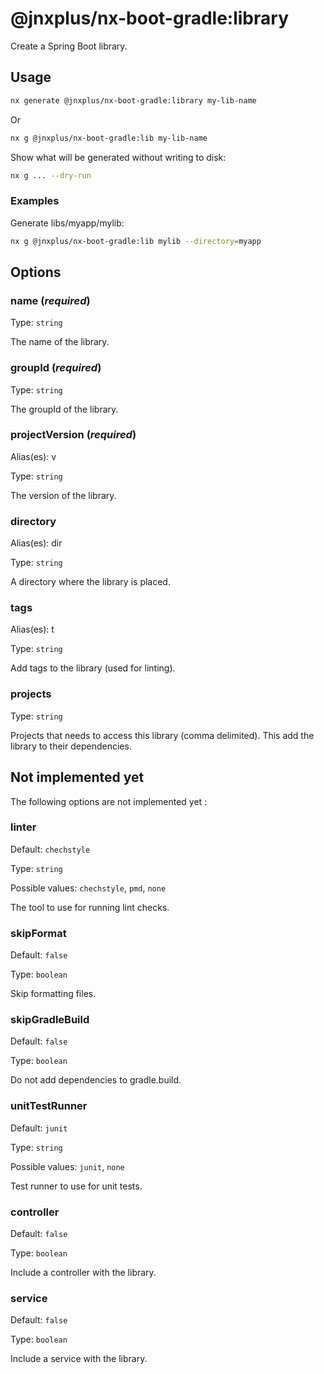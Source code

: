 # @jnxplus/nx-boot-gradle:library

Create a Spring Boot library.

## Usage

```bash
nx generate @jnxplus/nx-boot-gradle:library my-lib-name
```

Or

```bash
nx g @jnxplus/nx-boot-gradle:lib my-lib-name
```

Show what will be generated without writing to disk:

```bash
nx g ... --dry-run
```

### Examples

Generate libs/myapp/mylib:

```bash
nx g @jnxplus/nx-boot-gradle:lib mylib --directory=myapp
```

## Options

### name (_**required**_)

Type: `string`

The name of the library.

### groupId (_**required**_)

Type: `string`

The groupId of the library.

### projectVersion (_**required**_)

Alias(es): v

Type: `string`

The version of the library.

### directory

Alias(es): dir

Type: `string`

A directory where the library is placed.

### tags

Alias(es): t

Type: `string`

Add tags to the library (used for linting).

### projects

Type: `string`

Projects that needs to access this library (comma delimited). This add the library to their dependencies.

## Not implemented yet

The following options are not implemented yet :

### linter

Default: `chechstyle`

Type: `string`

Possible values: `chechstyle`, `pmd`, `none`

The tool to use for running lint checks.

### skipFormat

Default: `false`

Type: `boolean`

Skip formatting files.

### skipGradleBuild

Default: `false`

Type: `boolean`

Do not add dependencies to gradle.build.

### unitTestRunner

Default: `junit`

Type: `string`

Possible values: `junit`, `none`

Test runner to use for unit tests.

### controller

Default: `false`

Type: `boolean`

Include a controller with the library.

### service

Default: `false`

Type: `boolean`

Include a service with the library.
